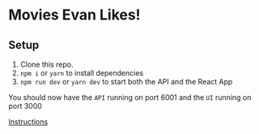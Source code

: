 # Movies Evan Likes!

## Setup

1. Clone this repo.
2. `npm i` or `yarn` to install dependencies
3. `npm run dev` or `yarn dev` to start both the API and the React App

You should now have the `API` running on port 6001 and the `UI` running on port 3000

[Instructions](https://gist.github.com/msell/21c5823b045fbaee01e220436fdacca0)
